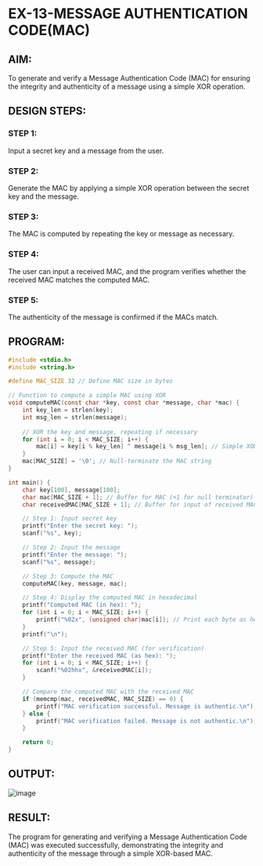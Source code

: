 # EX-13-MESSAGE AUTHENTICATION CODE(MAC)
## AIM:
To generate and verify a Message Authentication Code (MAC) for ensuring the integrity and authenticity of a message using a simple XOR operation.

## DESIGN STEPS:
### STEP 1:
Input a secret key and a message from the user.

### STEP 2:
Generate the MAC by applying a simple XOR operation between the secret key and the message.

### STEP 3:
The MAC is computed by repeating the key or message as necessary.

### STEP 4:
The user can input a received MAC, and the program verifies whether the received MAC matches the computed MAC.

### STEP 5:
The authenticity of the message is confirmed if the MACs match.
## PROGRAM:
```C
#include <stdio.h>
#include <string.h>

#define MAC_SIZE 32 // Define MAC size in bytes

// Function to compute a simple MAC using XOR
void computeMAC(const char *key, const char *message, char *mac) {
    int key_len = strlen(key);
    int msg_len = strlen(message);
    
    // XOR the key and message, repeating if necessary
    for (int i = 0; i < MAC_SIZE; i++) {
        mac[i] = key[i % key_len] ^ message[i % msg_len]; // Simple XOR operation
    }
    mac[MAC_SIZE] = '\0'; // Null-terminate the MAC string
}

int main() {
    char key[100], message[100];
    char mac[MAC_SIZE + 1]; // Buffer for MAC (+1 for null terminator)
    char receivedMAC[MAC_SIZE + 1]; // Buffer for input of received MAC

    // Step 1: Input secret key
    printf("Enter the secret key: ");
    scanf("%s", key);

    // Step 2: Input the message
    printf("Enter the message: ");
    scanf("%s", message);

    // Step 3: Compute the MAC
    computeMAC(key, message, mac);

    // Step 4: Display the computed MAC in hexadecimal
    printf("Computed MAC (in hex): ");
    for (int i = 0; i < MAC_SIZE; i++) {
        printf("%02x", (unsigned char)mac[i]); // Print each byte as hex
    }
    printf("\n");

    // Step 5: Input the received MAC (for verification)
    printf("Enter the received MAC (as hex): ");
    for (int i = 0; i < MAC_SIZE; i++) {
        scanf("%02hhx", &receivedMAC[i]);
    }

    // Compare the computed MAC with the received MAC
    if (memcmp(mac, receivedMAC, MAC_SIZE) == 0) {
        printf("MAC verification successful. Message is authentic.\n");
    } else {
        printf("MAC verification failed. Message is not authentic.\n");
    }

    return 0;
}
```
## OUTPUT:
![image](https://github.com/user-attachments/assets/659f9404-3f5e-4d5a-a980-cb5e240431da)

## RESULT:
The program for generating and verifying a Message Authentication Code (MAC) was executed successfully, demonstrating the integrity and authenticity of the message through a simple XOR-based MAC.
